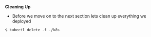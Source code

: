 
### 
**Cleaning Up**

*   Before we move on to the next section lets clean up everything we deployed


```
$ kubectl delete -f ./k8s
```
